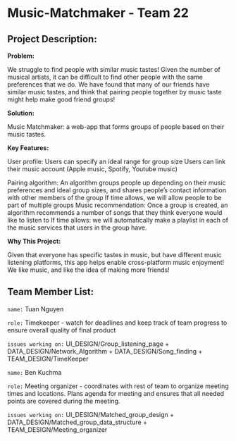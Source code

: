 # Music-Matchmaker - Team 22

## Project Description:
**Problem:**

We struggle to find people with similar music tastes! Given the number of musical artists, it can be difficult to find other people with the same preferences that we do. We have found that many of our friends have similar music tastes, and think that pairing people together by music taste might help make good friend groups!

**Solution:**

Music Matchmaker: a web-app that forms groups of people based on their music tastes.

**Key Features:**

User profile:
Users can specify an ideal range for group size
Users can link their music account (Apple music, Spotify, Youtube music)

Pairing algorithm:
An algorithm groups people up depending on their music preferences and ideal group sizes, and shares people’s contact information with other members of the group
If time allows, we will allow people to be part of multiple groups
Music recommendation:
Once a group is created, an algorithm recommends a number of songs that they think everyone would like to listen to
If time allows: we will automatically make a playlist in each of the music services that users in the group have.

**Why This Project:**

Given that everyone has specific tastes in music, but have different music listening platforms, this app helps enable cross-platform music enjoyment! We like music, and like the idea of making more friends!


## Team Member List:
`name:` Tuan Nguyen

`role:` Timekeeper - watch for deadlines and keep track of team progress to ensure overall quality of final product

`issues working on:` UI_DESIGN/Group_listening_page + DATA_DESIGN/Network_Algorithm + DATA_DESIGN/Song_finding + TEAM_DESIGN/TimeKeeper

`name:` Ben Kuchma

`role:` Meeting organizer - coordinates with rest of team to organize meeting times and locations. Plans agenda for meeting and ensures that all needed points are covered during the meeting.

`issues working on:` UI_DESIGN/Matched_group_design + DATA_DESIGN/Matched_group_data_structure + TEAM_DESIGN/Meeting_organizer
